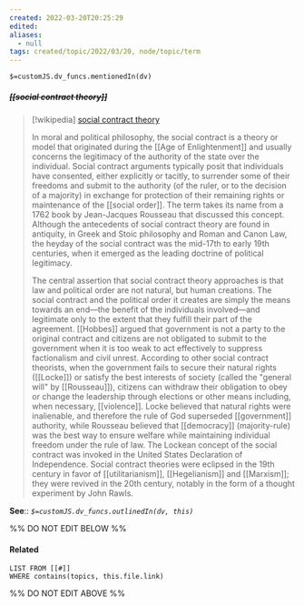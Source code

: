 ```yaml
---
created: 2022-03-20T20:25:29 
edited: 
aliases:
  - null
tags: created/topic/2022/03/20, node/topic/term
---
```

`$=customJS.dv_funcs.mentionedIn(dv)`

##### <s class="topic-title">[[social contract theory]]</s>

> [!wikipedia] [social contract theory](https://en.wikipedia.org/wiki/Social%20contract)
> 
> In moral and political philosophy, the social contract is a theory or model that originated during the [[Age of Enlightenment]] and usually concerns the legitimacy of the authority of the state over the individual. Social contract arguments typically posit that individuals have consented, either explicitly or tacitly, to surrender some of their freedoms and submit to the authority (of the ruler, or to the decision of a majority) in exchange for protection of their remaining rights or maintenance of the [[social order]]. The term takes its name from a 1762 book by Jean-Jacques Rousseau that discussed this concept. Although the antecedents of social contract theory are found in antiquity, in Greek and Stoic philosophy and Roman and Canon Law, the heyday of the social contract was the mid-17th to early 19th centuries, when it emerged as the leading doctrine of political legitimacy.
> 
> The central assertion that social contract theory approaches is that law and political order are not natural, but human creations. The social contract and the political order it creates are simply the means towards an end—the benefit of the individuals involved—and legitimate only to the extent that they fulfill their part of the agreement. [[Hobbes]] argued that government is not a party to the original contract and citizens are not obligated to submit to the government when it is too weak to act effectively to suppress factionalism and civil unrest. According to other social contract theorists, when the government fails to secure their natural rights ([[Locke]]) or satisfy the best interests of society (called the "general will" by [[Rousseau]]), citizens can withdraw their obligation to obey or change the leadership through elections or other means including, when necessary, [[violence]]. Locke believed that natural rights were inalienable, and therefore the rule of God superseded [[government]] authority, while Rousseau believed that [[democracy]] (majority-rule) was the best way to ensure welfare while maintaining individual freedom under the rule of law. The Lockean concept of the social contract was invoked in the United States Declaration of Independence. Social contract theories were eclipsed in the 19th century in favor of [[utilitarianism]], [[Hegelianism]] and [[Marxism]]; they were revived in the 20th century, notably in the form of a thought experiment by John Rawls.
>


**See**::
*`$=customJS.dv_funcs.outlinedIn(dv, this)`*

%% DO NOT EDIT BELOW %%

#### Related 

```dataview
LIST FROM [[#]]
WHERE contains(topics, this.file.link)
```
%% DO NOT EDIT ABOVE %%
